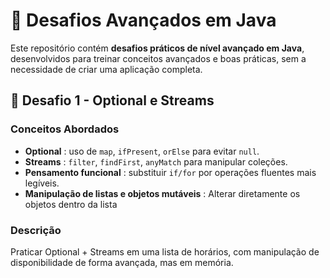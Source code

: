 # 🚀 Desafios Avançados em Java

Este repositório contém **desafios práticos de nível avançado em Java**, desenvolvidos para treinar conceitos avançados e boas práticas, sem a necessidade de criar uma aplicação completa.

## 📌 Desafio 1 - Optional e Streams

### Conceitos Abordados
- **Optional** : uso de `map`, `ifPresent`, `orElse` para evitar `null`.
- **Streams** : `filter`, `findFirst`, `anyMatch` para manipular coleções.
- **Pensamento funcional** : substituir `if/for` por operações fluentes mais legíveis. 
- **Manipulação de listas e objetos mutáveis** : Alterar diretamente os objetos dentro da lista

### Descrição

Praticar Optional + Streams em uma lista de horários, com manipulação de disponibilidade de forma avançada, mas em memória.

